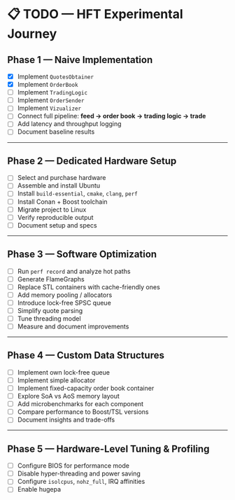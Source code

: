 # 📋 TODO — HFT Experimental Journey

## Phase 1 — Naive Implementation
- [X] Implement `QuotesObtainer`
- [X] Implement `OrderBook`
- [ ] Implement `TradingLogic`
- [ ] Implement `OrderSender`
- [ ] Implement `Vizualizer`
- [ ] Connect full pipeline: **feed → order book → trading logic → trade**
- [ ] Add latency and throughput logging
- [ ] Document baseline results

---

## Phase 2 — Dedicated Hardware Setup
- [ ] Select and purchase hardware
- [ ] Assemble and install Ubuntu
- [ ] Install `build-essential`, `cmake`, `clang`, `perf`
- [ ] Install Conan + Boost toolchain
- [ ] Migrate project to Linux
- [ ] Verify reproducible output
- [ ] Document setup and specs

---

## Phase 3 — Software Optimization
- [ ] Run `perf record` and analyze hot paths
- [ ] Generate FlameGraphs
- [ ] Replace STL containers with cache-friendly ones
- [ ] Add memory pooling / allocators
- [ ] Introduce lock-free SPSC queue
- [ ] Simplify quote parsing
- [ ] Tune threading model
- [ ] Measure and document improvements

---

## Phase 4 — Custom Data Structures
- [ ] Implement own lock-free queue
- [ ] Implement simple allocator
- [ ] Implement fixed-capacity order book container
- [ ] Explore SoA vs AoS memory layout
- [ ] Add microbenchmarks for each component
- [ ] Compare performance to Boost/TSL versions
- [ ] Document insights and trade-offs

---

## Phase 5 — Hardware-Level Tuning & Profiling
- [ ] Configure BIOS for performance mode
- [ ] Disable hyper-threading and power saving
- [ ] Configure `isolcpus`, `nohz_full`, IRQ affinities
- [ ] Enable hugepa
